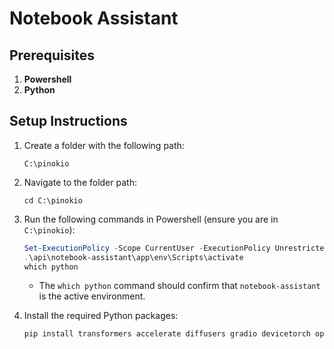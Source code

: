 # Notebook Assistant

## Prerequisites

1. **Powershell**
2. **Python**

## Setup Instructions

1. Create a folder with the following path:
   ```
   C:\pinokio
   ```

2. Navigate to the folder path:
   ```
   cd C:\pinokio
   ```

3. Run the following commands in Powershell (ensure you are in `C:\pinokio`):

   ```powershell
   Set-ExecutionPolicy -Scope CurrentUser -ExecutionPolicy Unrestricted
   .\api\notebook-assistant\app\env\Scripts\activate
   which python
   ```

   - The `which python` command should confirm that `notebook-assistant` is the active environment.

4. Install the required Python packages:
   ```powershell
   pip install transformers accelerate diffusers gradio devicetorch openai beautifulsoup4 selenium requests webdriver-manager torch youtube-transcript-api google-api-python-client playwright facebook-sdk linkedin-scraper google-cloud-storage pyautogui
   ```